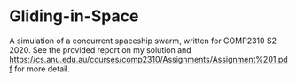# Gliding-in-Space

A simulation of a concurrent spaceship swarm, written for COMP2310 S2 2020. 
See the provided report on my solution and https://cs.anu.edu.au/courses/comp2310/Assignments/Assignment%201.pdf for more detail. 
